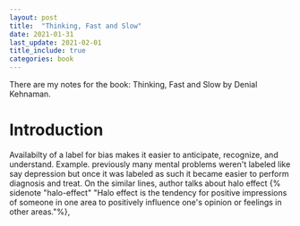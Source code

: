 ```yaml
---
layout: post
title:  "Thinking, Fast and Slow"
date: 2021-01-31
last_update: 2021-02-01
title_include: true
categories: book
---
```


<script type="text/x-mathjax-config">
MathJax.Hub.Config({
  <!-- tex2jax: {inlineMath: [['$','$'], ['\\(','\\)']]}, -->
  jax: ["input/TeX","output/HTML-CSS"],
  displayAlign: "left",
  "HTML-CSS": { scale: 100}
});
</script>

There are my notes for the book: Thinking, Fast and Slow by Denial Kehnaman.

# Introduction


Availabilty of a label for bias makes it easier to anticipate, recognize, and understand. Example. previously many mental problems weren't labeled like say depression but once it was labeled as such it became easier to perform diagnosis and treat. On the similar lines, author talks about halo effect {% sidenote "halo-effect" "Halo effect is the tendency for positive impressions of someone in one area to positively influence one's opinion or feelings in other areas."%}, 
